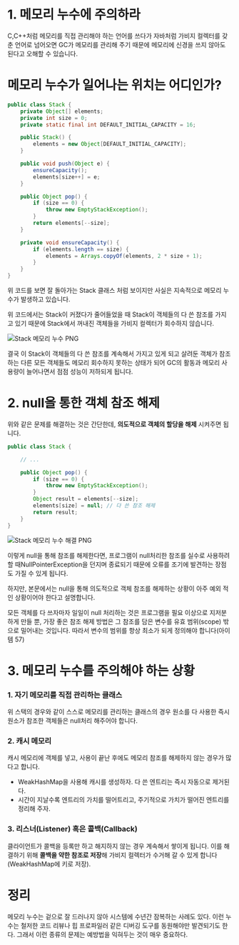 # 1. 메모리 누수에 주의하라

C,C++처럼 메모리를 직접 관리해야 하는 언어를 쓰다가 자바처럼 가비지 컬렉터를 갖춘 언어로 넘어오면 GC가 메모리를 관리해 주기 때문에 메모리에 신경을 쓰지 않아도 된다고 오해할 수 있습니다.

# 메모리 누수가 일어나는 위치는 어디인가?

```java
public class Stack {
    private Object[] elements;
    private int size = 0;
    private static final int DEFAULT_INITIAL_CAPACITY = 16;

    public Stack() {
        elements = new Object[DEFAULT_INITIAL_CAPACITY];
    }

    public void push(Object e) {
        ensureCapacity();
        elements[size++] = e;
    }

    public Object pop() {
        if (size == 0) {
            throw new EmptyStackException();
        }
        return elements[--size];
    }

    private void ensureCapacity() {
        if (elements.length == size) {
            elements = Arrays.copyOf(elements, 2 * size + 1);
        }
    }
}
```

위 코드를 보면 잘 돌아가는 Stack 클래스 처럼 보이지만 사실은 지속적으로 메모리 누수가 발생하고 있습니다.

위 코드에서는 Stack이 커졌다가 줄어들었을 때 Stack이 객체들의 다 쓴 참조를 가지고 있기 때문에 Stack에서 꺼내진 객체들을 가비지 컬렉터가 회수하지 않습니다.

![Stack 메모리 누수 PNG](https://user-images.githubusercontent.com/90227655/206167818-250940e0-0425-4d04-a6c1-1bfa5178da46.png)


결국 이 Stack이 객체들의 다 쓴 참조를 계속해서 가지고 있게 되고 살려둔 객체가 참조 하는 다른 모든 객체들도 메모리 회수하지 못하는 상태가 되어 GC의 활동과 메모리 사용량이 늘어나면서 점점 성능이 저하되게 됩니다.

# 2. null을 통한 객체 참조 해제

위와 같은 문제를 해결하는 것은 간단한데, **의도적으로 객체의 할당을 해제** 시켜주면 됩니다.

```java
public class Stack {

    // ...

    public Object pop() {
        if (size == 0) {
            throw new EmptyStackException();
        }
        Object result = elements[--size];
        elements[size] = null; // 다 쓴 참조 해제
        return result;
    }
}
```

![Stack 메모리 누수 해결 PNG](https://user-images.githubusercontent.com/90227655/206167797-1250c323-c89e-46b7-bfae-a771c8e071b9.png)


이렇게 null을 통해 참조를 해제한다면, 프로그램이 null처리한 참조를 실수로 사용하려 할 때NullPointerException을 던지며 종료되기 때문에 오류를 조기에 발견하는 장점도 가질 수 있게 됩니다.

하지만, 본문에서는 null을 통해 의도적으로 객체 참조를 해제하는 상황이 아주 예외 적인 상황이어야 한다고 설명합니다.

모든 객체를 다 쓰자마자 일일이 null 처리하는 것은 프로그램을 필요 이상으로 지저분하게 만들 뿐, 가장 좋은 참조 해제 방법은 그 참조를 담은 변수를 유효 범위(scope) 밖으로 밀어내는 것입니다. 따라서 변수의 범위를 항상 최소가 되게 정의해야 합니다(아이템 57)

# 3. 메모리 누수를 주의해야 하는 상황

### 1. 자기 메모리를 직접 관리하는 클래스

위 스택의 경우와 같이 스스로 메모리를 관리하는 클래스의 경우 원소를 다 사용한 즉시 원소가 참조한 객체들은 null처리 해주어야 합니다.

### 2. 캐시 메모리

캐시 메모리에 객체를 넣고, 사용이 끝난 후에도 메모리 참조를 해제하지 않는 경우가 많다고 합니다.

- WeakHashMap을 사용해 캐시를 생성하자. 다 쓴 엔트리는 즉시 자동으로 제거된다.
- 시간이 지날수록 엔트리의 가치를 떨어트리고, 주기적으로 가치가 떨어진 엔트리를 정리해 주자.

### 3. 리스너(Listener) 혹은 콜백(Callback)

클라이언트가 콜백을 등록만 하고 해지하지 않는 경우 계속해서 쌓이게 됩니다. 이를 해결하기 위해 **콜백을 약한 참조로 저장**해 가비지 컬렉터가 수거해 갈 수 있게 합니다(WeakHashMap에 키로 저장).

# 정리

메모리 누수는 겉으로 잘 드러나지 않아 시스템에 수년간 잠복하는 사례도 있다. 이런 누수는 철저한 코드 리뷰나 힙 프로파일러 같은 디버깅 도구를 동원해야만 발견되기도 한다. 그래서 이런 종류의 문제는 예방법을 익혀두는 것이 매우 중요하다.
